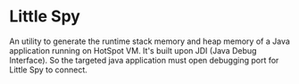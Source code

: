 Little Spy
===============
An utility to generate the runtime stack memory and heap memory of a Java application running on HotSpot VM.
It's built upon JDI (Java Debug Interface). 
So the targeted java application must open debugging port for Little Spy to connect.

